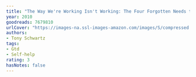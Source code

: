 ```yaml
---
title: "The Way We're Working Isn't Working: The Four Forgotten Needs that Energize Great Performance"
year: 2010
goodreads: 7679810
urlCover: "https://images-na.ssl-images-amazon.com/images/S/compressed.photo.goodreads.com/books/1439820428i/7679810.jpg"
authors:
- Tony Schwartz
tags:
- Gtd
- Self-help
rating: 3
hasNotes: false
---
```

